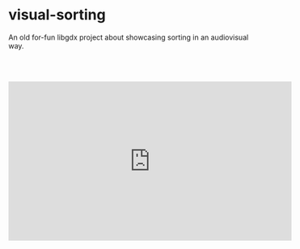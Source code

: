 # visual-sorting
An old for-fun libgdx project about showcasing sorting in an audiovisual way.

<br /><br />
<iframe width="560" height="315" src="https://www.youtube.com/embed/ThSxZI1UqIM" title="YouTube video player" frameborder="0" allow="accelerometer; autoplay; clipboard-write; encrypted-media; gyroscope; picture-in-picture" allowfullscreen></iframe>
